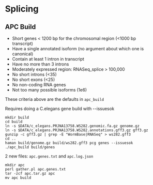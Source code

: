 Splicing
========

APC Build
---------

+ Short genes < 1200 bp for the chromosomal region (<1000 bp transcript)
+ Have a single annotated isoform (no argument about which one is canonical)
+ Contain at least 1 intron in transcript
+ Have no more than 3 introns
+ Moderately expressed region: RNASeq_splice > 100,000
+ No short introns (<35)
+ No short exons (<25)
+ No non-coding RNA genes
+ Not too many possible isoforms (1e6)

These criteria above are the defaults in `apc_build`

Requires doing a C.elegans gene build with --issuesok

	mkdir build
	cd build
	ln -s $DATA/c_elegans.PRJNA13758.WS282.genomic.fa.gz genome.gz
	ln -s $DATA/c_elegans.PRJNA13758.WS282.annotations.gff3.gz gff3.gz 
	gunzip -c gff3.gz | grep -E "WormBase|RNASeq" > ws282.gff3
	cd ..
	haman build/genome.gz build/ws282.gff3 pcg genes --issuesok
	./apc_build build/genes

2 new files: `apc.genes.txt` and `apc.log.json`

	mkdir apc
	perl gather.pl apc.genes.txt
	tar -zcf apc.tar.gz apc
	mv apc build
